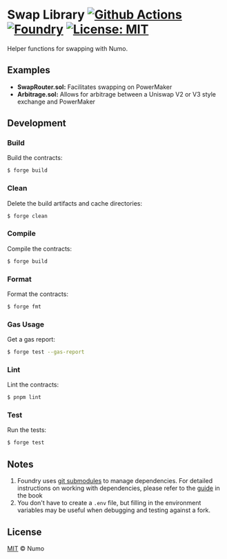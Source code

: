 # Swap Library [![Github Actions][gha-badge]][gha] [![Foundry][foundry-badge]][foundry] [![License: MIT][license-badge]][license]

[gha]: https://github.com/numo-hq/swap-library/actions
[gha-badge]: https://github.com/numo-hq/swap-library/actions/workflows/ci.yml/badge.svg
[foundry]: https://getfoundry.sh/
[foundry-badge]: https://img.shields.io/badge/Built%20with-Foundry-FFDB1C.svg
[license]: https://opensource.org/licenses/MIT
[license-badge]: https://img.shields.io/badge/License-MIT-blue.svg

Helper functions for swapping with Numo.

## Examples

- **SwapRouter.sol:** Facilitates swapping on PowerMaker
- **Arbitrage.sol:** Allows for arbitrage between a Uniswap V2 or V3 style exchange and PowerMaker

## Development

### Build

Build the contracts:

```sh
$ forge build
```

### Clean

Delete the build artifacts and cache directories:

```sh
$ forge clean
```

### Compile

Compile the contracts:

```sh
$ forge build
```

### Format

Format the contracts:

```sh
$ forge fmt
```

### Gas Usage

Get a gas report:

```sh
$ forge test --gas-report
```

### Lint

Lint the contracts:

```sh
$ pnpm lint
```

### Test

Run the tests:

```sh
$ forge test
```

## Notes

1. Foundry uses [git submodules](https://git-scm.com/book/en/v2/Git-Tools-Submodules) to manage dependencies. For
   detailed instructions on working with dependencies, please refer to the
   [guide](https://book.getfoundry.sh/projects/dependencies.html) in the book
2. You don't have to create a `.env` file, but filling in the environment variables may be useful when debugging and
   testing against a fork.

## License

[MIT](./LICENSE.md) © Numo
